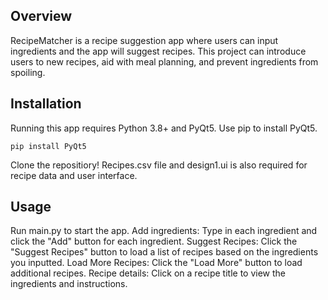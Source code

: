 ## Overview
RecipeMatcher is a recipe suggestion app where users can input ingredients and the app will suggest recipes. This project can introduce users to new recipes, aid with meal planning, and prevent ingredients from spoiling.

## Installation
Running this app requires Python 3.8+ and PyQt5. Use pip to install PyQt5.

`pip install PyQt5`

Clone the repositiory! Recipes.csv file and design1.ui is also required for recipe data and user interface.

## Usage
Run main.py to start the app.
Add ingredients: Type in each ingredient and click the "Add" button for each ingredient.
Suggest Recipes: Click the "Suggest Recipes" button to load a list of recipes based on the ingredients you inputted.
Load More Recipes: Click the "Load More" button to load additional recipes.
Recipe details: Click on a recipe title to view the ingredients and instructions.
